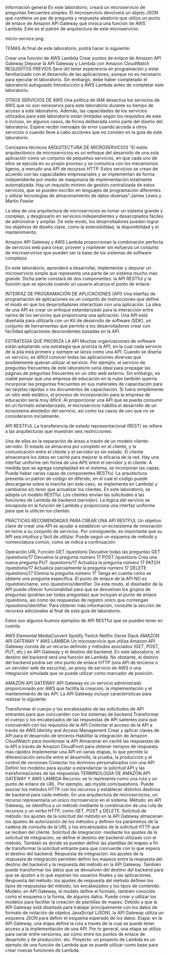 Información general
En este laboratorio, creará un microservicio de preguntas frecuentes simples. El microservicio devolverá un objeto JSON que contiene un par de pregunta y respuesta aleatorio que utiliza un punto de enlace de Amazon API Gateway que invoca una función de AWS Lambda. Este es el patrón de arquitectura de este microservicio:

micro-service.png

TEMAS
Al final de este laboratorio, podrá hacer lo siguiente:

Crear una función de AWS Lambda
Crear puntos de enlace de Amazon API Gateway
Depurar la API Gateway y Lambda con Amazon CloudWatch
REQUISITOS PREVIOS
Será útil tener experiencia en programación y estar familiarizado con el desarrollo de las aplicaciones, aunque no es necesario para ejecutar el laboratorio. Sin embargo, debe haber completado el laboratorio autoguiado Introducción a AWS Lambda antes de completar este laboratorio.

OTROS SERVICIOS DE AWS
Una política de IAM desactiva los servicios de AWS que no son necesarios para este laboratorio durante su tiempo de acceso a este laboratorio. Además, las capacidades de los servicios utilizados para este laboratorio están limitadas según los requisitos de este e incluso, en algunos casos, de forma deliberada como parte del diseño del laboratorio. Espere recibir mensajes de error cuando acceda a otros servicios o cuando lleve a cabo acciones que no consten en la guía de este laboratorio.

Conceptos técnicos
ARQUITECTURA DE MICROSERVICIOS
“El estilo arquitectónico de microservicios es un enfoque del desarrollo de una sola aplicación como un conjunto de pequeños servicios, en que cada uno de ellos se ejecuta en su propio proceso y se comunica con los mecanismos ligeros, a menudo una API de recursos HTTP. Estos servicios se crean de acuerdo con las capacidades empresariales y se implementan de forma independiente por medio de maquinaria de implementación totalmente automatizada. Hay un requisito mínimo de gestión centralizada de estos servicios, que se pueden escribir en lenguajes de programación diferentes y utilizar tecnologías de almacenamiento de datos diversas”.James Lewis y Martin Fowler

La idea de una arquitectura de microservicios es tomar un sistema grande y complejo, y desglosarlo en servicios independientes y desacoplados fáciles de administrar y ampliar. De este modo, los desarrolladores pueden lograr los objetivos de diseño clave, como la extensibilidad, la disponibilidad y el mantenimiento.

Amazon API Gateway y AWS Lambda proporcionan la combinación perfecta de servicios web para crear, proveer y mantener sin esfuerzo un conjunto de microservicios que pueden ser la base de los sistemas de software complejos.

En este laboratorio, aprenderá a desarrollar, implementar y depurar un microservicio simple que representa una parte de un sistema mucho más grande. Dicha parte constará de dos componentes: la API RESTful y la función que se ejecuta cuando un usuario alcanza el punto de enlace.

INTERFAZ DE PROGRAMACIÓN DE APLICACIONES (API)
Una interfaz de programación de aplicaciones es un conjunto de instrucciones que define el modo en que los desarrolladores interactúan con una aplicación. La idea de una API es crear un enfoque estandarizado para la interacción entre varios de los servicios que proporciona una aplicación. Una API está diseñada para utilizarla con un Kit de desarrollo de software (SDK), un conjunto de herramientas que permite a los desarrolladores crear con facilidad aplicaciones descendentes basadas en la API.

ESTRATEGIA QUE PRIORIZA LA API
Muchas organizaciones de software están adoptando una estrategia que prioriza la API, en la cual cada servicio de la pila está primero y siempre se lanza como una API. Cuando se diseña un servicio, es difícil conocer todas las aplicaciones diversas que posiblemente quieran utilizar el servicio. Por ejemplo, el servicio de preguntas frecuentes de este laboratorio sería ideal para propagar las páginas de preguntas frecuentes en un sitio web externo. Sin embargo, es viable pensar que una empresa de educación en la nube también querría incorporar las preguntas frecuentes en sus materiales de capacitación para las tarjetas rápidas o los documentos de capacitación. Si fuera simplemente un sitio web estático, el proceso de incorporación para la empresa de educación sería muy difícil. Al proporcionar una API que se pueda consumir en un formato estandarizado, el microservicio habilita el desarrollo de un ecosistema alrededor del servicio, así como los casos de uso que no se consideraron inicialmente.

API RESTFUL
La transferencia de estado representacional (REST) se refiere a las arquitecturas que muestran seis restricciones:

Una de ellas es la separación de áreas a través de un modelo cliente-servidor.
El estado se almacena por completo en el cliente, y la comunicación entre el cliente y el servidor es sin estado.
El cliente almacenará los datos en caché para mejorar la eficacia de la red.
Hay una interfaz uniforme (en forma de una API) entre el servidor y el cliente.
A medida que se agrega complejidad en el sistema, se incorporan las capas. Puede haber varias capas de componentes RESTful.
La arquitectura presenta un patrón de código en diferido, en el cual el código puede descargarse sobre la marcha (en este caso, se implementa en Lambda) y cambiarse sin tener que actualizar los clientes.
En este laboratorio, se adopta un modelo RESTful. Los clientes envían las solicitudes a las funciones de Lambda de backend (servidor). La lógica del servicio se encapsula en la función de Lambda y proporciona una interfaz uniforme para que la utilicen los clientes.

PRÁCTICAS RECOMENDADAS PARA CREAR UNA API RESTFUL
Un objetivo clave de crear una API es ayudar a establecer un ecosistema de innovación en torno a su conjunto de servicios. Por consiguiente, es importante que su API sea intuitiva y fácil de utilizar. Puede seguir un esquema de método y nomenclatura común, como se indica a continuación:

Operación	URL	Función
GET	/questions	Devuelve todas las preguntas
GET	/questions/17	Devuelve la pregunta número 17
POST	/questions	Crea una nueva pregunta
PUT	/questions/17	Actualiza la pregunta número 17
PATCH	/questions/17	Actualiza parcialmente la pregunta número 17
DELETE	/questions/17	Elimina la pregunta número 17
Tenga en cuenta cómo se obtiene una pregunta específica. El punto de enlace de la API NO es /question/name, sino /questions/identifier. De este modo, el diseñador de la API puede ofrecer funcionalidad para que se devuelvan los grupos de preguntas (podrían ser todas preguntas) que incluyan el punto de enlace /questions, así como las respuestas de registro único que contengan /questions/identifier. Para obtener más información, consulte la sección de recursos adicionales al final de esta guía de laboratorio.

Estos son algunos buenos ejemplos de API RESTful que se pueden tener en cuenta:

AWS Elemental MediaConvert
Spotify
Twitch
Netflix Genie
Slack
AMAZON API GATEWAY Y AWS LAMBDA
Un microservicio que utiliza Amazon API Gateway consta de un recurso definido y métodos asociados (GET, POST, PUT, etc.) en API Gateway y el destino del backend. En este laboratorio, el destino del backend será una función de Lambda. No obstante, el destino del backend podría ser otro punto de enlace HTTP (una API de terceros o un servidor web de escucha), un proxy de servicio de AWS o una integración simulada que se puede utilizar como marcador de posición.

AMAZON API GATEWAY
API Gateway es un servicio administrado proporcionado por AWS que facilita la creación, la implementación y el mantenimiento de las API. La API Gateway incluye características para realizar lo siguiente:

Transformar el cuerpo y los encabezados de las solicitudes de API entrantes para que concuerden con los sistemas de backend
Transformar el cuerpo y los encabezados de las respuestas de API salientes para que concuerden con los requisitos de la API
Controlar el acceso de la API a través de AWS Identity and Access Management
Crear y aplicar claves de API para el desarrollo de terceros
Habilitar la integración de Amazon CloudWatch para monitorear la API
Almacenar en caché las respuestas de la API a través de Amazon CloudFront para obtener tiempos de respuesta más rápidos
Implementar una API en varias etapas, lo que permite la diferenciación sencilla entre el desarrollo, la prueba, la producción y el control de versiones
Conectar los dominios personalizados con una API
Definir los modelos para ayudar a estandarizar la solicitud API y las transformaciones de las respuestas
TERMINOLOGÍA DE AMAZON API GATEWAY Y AWS LAMBDA
Recurso: se lo representa como una ruta y un punto de enlace de URL. Por ejemplo, api.mysite.com/questions. Puede asociar los métodos HTTP con los recursos y establecer distintos destinos de backend para cada método. En una arquitectura de microservicios, un recurso representaría un único microservicio en el sistema.
Método: en API Gateway, se identifica a un método mediante la combinación de una ruta de recursos y un verbo HTTP, como GET, POST y DELETE.
Solicitud de método: los ajustes de la solicitud del método en la API Gateway almacenan los ajustes de autorización de los métodos y definen los parámetros de la cadena de consulta de la URL y los encabezados de la solicitud HTTP que se reciben del cliente.
Solicitud de integración: mediante los ajustes de la solicitud de integración, se define el destino del backend utilizado con el método. También es donde se pueden definir las plantillas de mapeo a fin de transformar la solicitud entrante para que concuerde con lo que espera el destino del backend.
Respuesta de integración: los ajustes de la respuesta de integración permiten definir los mapeos entre la respuesta del destino del backend y la respuesta del método en la API Gateway. También puede transformar los datos que se devuelven del destino del backend para que se ajusten a lo que esperan los usuarios finales y las aplicaciones.
Respuesta del método: los ajustes de respuesta del método definen los tipos de respuestas del método, los encabezados y los tipos de contenido.
Modelo: en API Gateway, el modelo define el formato, también conocido como el esquema o la forma, de algunos datos. Puede crear y utilizar los modelos para facilitar la creación de plantillas de mapeo. Debido a que la API Gateway está diseñada para trabajar principalmente con los datos de formato de notación de objetos JavaScript (JSON), la API Gateway utiliza un esquema JSON para definir el esquema esperado de los datos.
Etapa: en la API Gateway, una etapa define la ruta a través de la cual se puede tener acceso a la implementación de una API. Por lo general, una etapa se utiliza para variar entre versiones, así como entre los puntos de enlace de desarrollo y de producción, etc.
Proyecto: un proyecto de Lambda es un ejemplo de una función de Lambda que se puede utilizar como base para crear nuevas funciones de Lambda.
